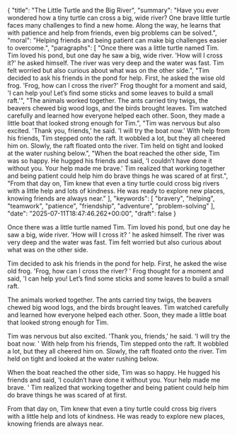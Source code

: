 {
  "title": "The Little Turtle and the Big River",
  "summary": "Have you ever wondered how a tiny turtle can cross a big, wide river? One brave little turtle faces many challenges to find a new home. Along the way, he learns that with patience and help from friends, even big problems can be solved.",
  "moral": "Helping friends and being patient can make big challenges easier to overcome.",
  "paragraphs": [
    "Once there was a little turtle named Tim. Tim loved his pond, but one day he saw a big, wide river. 'How will I cross it?' he asked himself. The river was very deep and the water was fast. Tim felt worried but also curious about what was on the other side.",
    "Tim decided to ask his friends in the pond for help. First, he asked the wise old frog. 'Frog, how can I cross the river?' Frog thought for a moment and said, 'I can help you! Let’s find some sticks and some leaves to build a small raft.'",
    "The animals worked together. The ants carried tiny twigs, the beavers chewed big wood logs, and the birds brought leaves. Tim watched carefully and learned how everyone helped each other. Soon, they made a little boat that looked strong enough for Tim.",
    "Tim was nervous but also excited. 'Thank you, friends,' he said. 'I will try the boat now.' With help from his friends, Tim stepped onto the raft. It wobbled a lot, but they all cheered him on. Slowly, the raft floated onto the river. Tim held on tight and looked at the water rushing below.",
    "When the boat reached the other side, Tim was so happy. He hugged his friends and said, 'I couldn’t have done it without you. Your help made me brave.' Tim realized that working together and being patient could help him do brave things he was scared of at first.",
    "From that day on, Tim knew that even a tiny turtle could cross big rivers with a little help and lots of kindness. He was ready to explore new places, knowing friends are always near."
  ],
  "keywords": [
    "bravery",
    "helping",
    "teamwork",
    "patience",
    "friendship",
    "adventure",
    "problem-solving"
  ],
  "date": "2025-07-11T18:47:46.262+00:00",
  "draft": false
}

Once there was a little turtle named Tim.
 Tim loved his pond, but one day he saw a big, wide river.
 'How will I cross it?
' he asked himself.
 The river was very deep and the water was fast.
 Tim felt worried but also curious about what was on the other side.

Tim decided to ask his friends in the pond for help.
 First, he asked the wise old frog.
 'Frog, how can I cross the river?
' Frog thought for a moment and said, 'I can help you!
 Let’s find some sticks and some leaves to build a small raft.

The animals worked together.
 The ants carried tiny twigs, the beavers chewed big wood logs, and the birds brought leaves.
 Tim watched carefully and learned how everyone helped each other.
 Soon, they made a little boat that looked strong enough for Tim.

Tim was nervous but also excited.
 'Thank you, friends,' he said.
 'I will try the boat now.
' With help from his friends, Tim stepped onto the raft.
 It wobbled a lot, but they all cheered him on.
 Slowly, the raft floated onto the river.
 Tim held on tight and looked at the water rushing below.

When the boat reached the other side, Tim was so happy.
 He hugged his friends and said, 'I couldn’t have done it without you.
 Your help made me brave.
' Tim realized that working together and being patient could help him do brave things he was scared of at first.

From that day on, Tim knew that even a tiny turtle could cross big rivers with a little help and lots of kindness.
 He was ready to explore new places, knowing friends are always near.